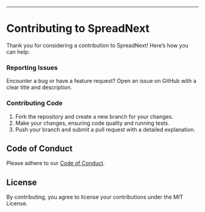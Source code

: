 ---

# Contributing to SpreadNext

Thank you for considering a contribution to SpreadNext! Here’s how you can help:

### Reporting Issues

Encounter a bug or have a feature request? Open an issue on GitHub with a clear title and description.

### Contributing Code

1. Fork the repository and create a new branch for your changes.
2. Make your changes, ensuring code quality and running tests.
3. Push your branch and submit a pull request with a detailed explanation.

## Code of Conduct

Please adhere to our [Code of Conduct](https://www.contributor-covenant.org/version/2/0/code_of_conduct/).

## License

By contributing, you agree to license your contributions under the MIT License.
